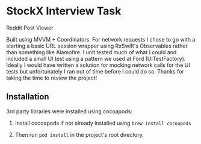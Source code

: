 # StockX Interview Task

Reddit Post Viewer

Built using MVVM + Coordinators. For network requests I chose to go with a starting a basic URL session wrapper using RxSwift's Observables rather than something like Alamofire. I unit tested much of what I could and included a small UI test using a pattern we used at Ford (UITestFactory). Ideally I would have written a solution for mocking network calls for the UI tests but unfortunately I ran out of time before I could do so. Thanks for taking the time to review the project!


## Installation

3rd party libraries were installed using cocoapods:

1. Install cocoapods if not already installed using `brew install cocoapods` 

2. Then run `pod install` in the project's root directory.
